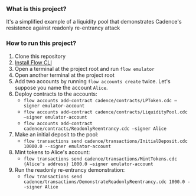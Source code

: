 ### What is this project?
It's a simplified example of a liquidity pool that demonstrates Cadence's resistence against readonly re-entrancy attack

### How to run this project?
1. Clone this repository
2. [Install Flow CLI](https://developers.flow.com/tools/flow-cli/install)
3. Open a terminal at the project root and run `flow emulator`
4. Open another terminal at the project root
5. Add two accounts by running `flow accounts create` twice. Let's suppose you name the account `Alice`.
6. Deploy contracts to the accounts:
   - `flow accounts add-contract cadence/contracts/LPToken.cdc –signer emulator-account`
   - `flow accounts add-contract cadence/contracts/LiquidityPool.cdc –signer emulator-account`
   - `flow accounts add-contract cadence/contracts/ReadonlyReentrancy.cdc –signer Alice`
7. Make an initial deposit to the pool:
   - `flow transactions send cadence/transactions/InitialDeposit.cdc 10000.0 --signer emulator-account`
7. Mint tokens to Alice's account:
   - `flow transactions send cadence/transactions/MintTokens.cdc {Alice’s address} 1000.0 –signer emulator-account`
8. Run the readonly re-entrancy demonstration:
   - `flow transactions send cadence/transactions/DemonstrateReadonlyReentrancy.cdc 1000.0 --signer Alice`